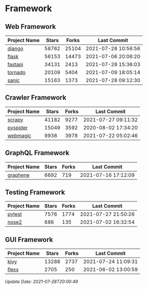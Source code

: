 # Framework

## Web Framework
| Project Name | Stars | Forks | Last Commit |
| ------------ | ----- | ----- | ----------- |
| [django](https://github.com/django/django) | 58762 | 25104 | 2021-07-28 10:56:56 |
| [flask](https://github.com/pallets/flask) | 56153 | 14473 | 2021-07-06 20:06:20 |
| [fastapi](https://github.com/tiangolo/fastapi) | 34131 | 2413 | 2021-07-28 15:36:03 |
| [tornado](https://github.com/tornadoweb/tornado) | 20109 | 5404 | 2021-07-09 18:05:14 |
| [sanic](https://github.com/sanic-org/sanic) | 15163 | 1373 | 2021-07-28 09:12:30 |

## Crawler Framework
| Project Name | Stars | Forks | Last Commit |
| ------------ | ----- | ----- | ----------- |
| [scrapy](https://github.com/scrapy/scrapy) | 41182 | 9277 | 2021-07-27 09:11:32 |
| [pyspider](https://github.com/binux/pyspider) | 15049 | 3592 | 2020-08-02 17:34:20 |
| [webmagic](https://github.com/code4craft/webmagic) | 9938 | 3978 | 2021-07-22 05:02:46 |

## GraphQL Framework
| Project Name | Stars | Forks | Last Commit |
| ------------ | ----- | ----- | ----------- |
| [graphene](https://github.com/graphql-python/graphene) | 6692 | 719 | 2021-07-16 17:12:09 |

## Testing Framework
| Project Name | Stars | Forks | Last Commit |
| ------------ | ----- | ----- | ----------- |
| [pytest](https://github.com/pytest-dev/pytest) | 7576 | 1774 | 2021-07-27 21:50:26 |
| [nose2](https://github.com/nose-devs/nose2) | 686 | 135 | 2021-07-02 16:32:54 |

## GUI Framework
| Project Name | Stars | Forks | Last Commit |
| ------------ | ----- | ----- | ----------- |
| [kivy](https://github.com/kivy/kivy) | 13288 | 2737 | 2021-07-24 11:09:31 |
| [flexx](https://github.com/flexxui/flexx) | 2705 | 250 | 2021-06-02 13:00:59 |

*Update Date: 2021-07-28T20:00:49*